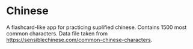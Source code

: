 # Chinese

A flashcard-like app for practicing suplified chinese. Contains 1500 most common characters. Data file taken from https://sensiblechinese.com/common-chinese-characters.
